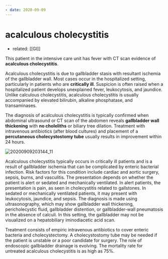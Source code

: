 ```yaml
---
- date: 2020-09-09
---
```


# acalculous cholecystitis

- related: [[GI]]

This patient in the intensive care unit has fever with CT scan evidence of **acalculous cholecystitis**.

Acalculous cholecystitis is due to gallbladder stasis with resultant ischemia of the gallbladder wall.  Most cases occur in the hospitalized setting, particularly in patients who are **critically ill**.  Suspicion is often raised when a hospitalized patient develops unexplained fever, leukocytosis, and jaundice.  Unlike calculous cholecystitis, acalculous cholecystitis is usually accompanied by elevated bilirubin, alkaline phosphatase, and transaminases.

The diagnosis of acalculous cholecystitis is typically confirmed when abdominal ultrasound or CT scan of the abdomen reveals **gallbladder wall thickening** with **no choleliths** or biliary tree dilation.  Treatment with intravenous antibiotics (after blood cultures) and placement of a **percutaneous cholecystostomy tube** usually results in improvement within 24 hours.

![20200909203144_11](https://photos.thisispiggy.com/file/wikiFiles/20200909203144_11.png)


Acalculous cholecystitis typically occurs in critically ill patients and is a result of gallbladder ischemia that can be complicated by enteric bacterial infection. Risk factors for this condition include cardiac and aortic surgery, sepsis, burns, and vasculitis. The presentation depends on whether the patient is alert or sedated and mechanically ventilated. In alert patients, the presentation is pain, as seen in cholecystitis related to gallstones. In sedated or mechanically ventilated patients, it may present with leukocytosis, jaundice, and sepsis. The diagnosis is made using ultrasonography, which may show gallbladder wall thickening, pericholecystic fluid, gallbladder distention, or gallbladder-wall pneumatosis in the absence of calculi. In this setting, the gallbladder may not be visualized on a hepatobiliary iminodiacetic acid scan.

Treatment consists of empiric intravenous antibiotics to cover enteric bacteria and cholecystectomy. A cholecystostomy tube may be needed if the patient is unstable or a poor candidate for surgery. The role of endoscopic gallbladder drainage is evolving. The mortality rate for untreated acalculous cholecystitis is as high as 75%.